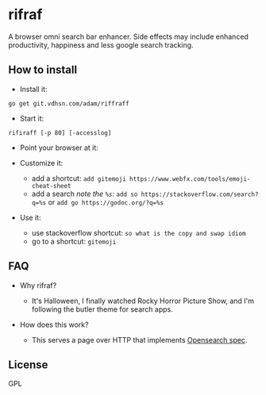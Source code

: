# rifraf

A browser omni search bar enhancer. Side effects may include enhanced productivity, happiness and less google search tracking.


## How to install


- Install it:
```
go get git.vdhsn.com/adam/riffraff
```

- Start it:
```
rifiraff [-p 80] [-accesslog]
```

- Point your browser at it:

- Customize it:
   - add a shortcut: `add gitemoji https://www.webfx.com/tools/emoji-cheat-sheet`
   - add a search *note the `%s`*: `add so https://stackoverflow.com/search?q=%s` or `add go https://godoc.org/?q=%s`

- Use it:
    - use stackoverflow shortcut: `so what is the copy and swap idiom`
    - go to a shortcut: `gitemoji`

## FAQ

- Why rifraf?
    - It's Halloween, I finally watched Rocky Horror Picture Show, and I'm following the butler theme for search apps.

- How does this work?
    - This serves a page over HTTP that implements [Opensearch spec](https://developer.mozilla.org/en-US/docs/Web/OpenSearch). 

## License

GPL
